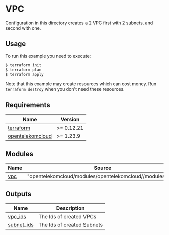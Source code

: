 # VPC

Configuration in this directory creates a 2 VPC first with 2 subnets, and second with one.

## Usage

To run this example you need to execute:

```bash
$ terraform init
$ terraform plan
$ terraform apply
```

Note that this example may create resources which can cost money. Run `terraform destroy` when you don't need these resources.

## Requirements

| Name                                                                                           | Version    |
|------------------------------------------------------------------------------------------------|------------|
| <a name="requirement_terraform"></a> [terraform](#requirement\_terraform)                      | >= 0.12.21 |
| <a name="requirement_opentelekomcloud"></a> [opentelekomcloud](#requirement\_opentelekomcloud) | >= 1.23.9  |

## Modules


| Name                                          | Source                                                   | Version |
|-----------------------------------------------|----------------------------------------------------------|---------|
| <a name="module_vpc"></a> [vpc](#module\_vpc) | "opentelekomcloud/modules/opentelekomcloud//modules/vpc" | 0.0.3   |

## Outputs

| Name                                                                 | Description                |
|----------------------------------------------------------------------|----------------------------|
| <a name="output_vpc_ids"></a> [vpc\_ids](#output\_vpc\_ids)          | The Ids of created VPCs    |
| <a name="output_subnet_ids"></a> [subnet\_ids](#output\_subnet\_ids) | The Ids of created Subnets |
